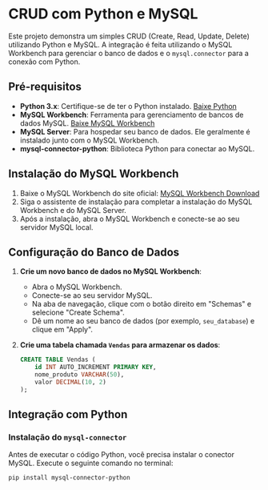 # CRUD com Python e MySQL

Este projeto demonstra um simples CRUD (Create, Read, Update, Delete) utilizando Python e MySQL. A integração é feita utilizando o MySQL Workbench para gerenciar o banco de dados e o `mysql.connector` para a conexão com Python.

## Pré-requisitos

- **Python 3.x**: Certifique-se de ter o Python instalado. [Baixe Python](https://www.python.org/downloads/)
- **MySQL Workbench**: Ferramenta para gerenciamento de bancos de dados MySQL. [Baixe MySQL Workbench](https://dev.mysql.com/downloads/workbench/)
- **MySQL Server**: Para hospedar seu banco de dados. Ele geralmente é instalado junto com o MySQL Workbench.
- **mysql-connector-python**: Biblioteca Python para conectar ao MySQL.

## Instalação do MySQL Workbench

1. Baixe o MySQL Workbench do site oficial: [MySQL Workbench Download](https://dev.mysql.com/downloads/workbench/)
2. Siga o assistente de instalação para completar a instalação do MySQL Workbench e do MySQL Server.
3. Após a instalação, abra o MySQL Workbench e conecte-se ao seu servidor MySQL local.

## Configuração do Banco de Dados

1. **Crie um novo banco de dados no MySQL Workbench**:
   - Abra o MySQL Workbench.
   - Conecte-se ao seu servidor MySQL.
   - Na aba de navegação, clique com o botão direito em "Schemas" e selecione "Create Schema".
   - Dê um nome ao seu banco de dados (por exemplo, `seu_database`) e clique em "Apply".

2. **Crie uma tabela chamada `Vendas` para armazenar os dados**:

    ```sql
    CREATE TABLE Vendas (
        id INT AUTO_INCREMENT PRIMARY KEY,
        nome_produto VARCHAR(50),
        valor DECIMAL(10, 2)
    );
    ```

## Integração com Python

### Instalação do `mysql-connector`

Antes de executar o código Python, você precisa instalar o conector MySQL. Execute o seguinte comando no terminal:

```bash
pip install mysql-connector-python
